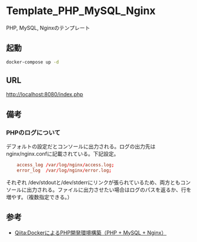# Template_PHP_MySQL_Nginx
PHP, MySQL, Nginxのテンプレート

## 起動

``` sh
docker-compose up -d
```

## URL

[http://localhost:8080/index.php](http://localhost:8080/index.php)

## 備考

### PHPのログについて

デフォルトの設定だとコンソールに出力される。ログの出力先はnginx/nginx.confに記載されている。下記設定。

``` conf
    access_log /var/log/nginx/access.log;
    error_log  /var/log/nginx/error.log;
```

それぞれ /dev/stdoutと/dev/stderrにリンクが張られているため、両方ともコンソールに出力される。ファイルに出力させたい場合はログのパスを返るか、行を増やす。（複数指定できる。）

## 参考

- [Qiita:DockerによるPHP開発環境構築（PHP + MySQL + Nginx）](https://qiita.com/nemui_/items/f911be7ffa4f29293fd5)